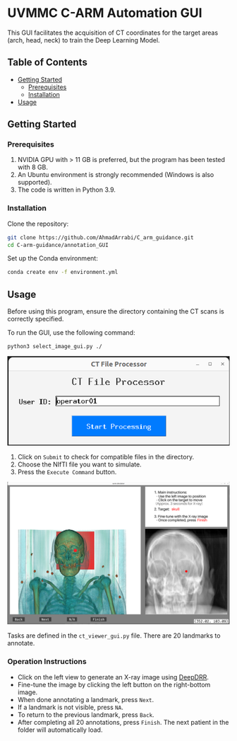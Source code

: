 # UVMMC C-ARM Automation GUI

This GUI facilitates the acquisition of CT coordinates for the target areas (arch, head, neck) to train the Deep Learning Model.

## Table of Contents

- [Getting Started](#getting-started)
  - [Prerequisites](#prerequisites)
  - [Installation](#installation)
- [Usage](#usage)

## Getting Started

### Prerequisites

1. NVIDIA GPU with > 11 GB is preferred, but the program has been tested with 8 GB.
2. An Ubuntu environment is strongly recommended (Windows is also supported).
3. The code is written in Python 3.9.

### Installation

Clone the repository:

```bash
git clone https://github.com/AhmadArrabi/C_arm_guidance.git
cd C-arm-guidance/annotation_GUI
```

Set up the Conda environment:

```bash
conda create env -f environment.yml
```

## Usage 

Before using this program, ensure the directory containing the CT scans is correctly specified.

To run the GUI, use the following command:

```bash
python3 select_image_gui.py ./
```

![Screenshot](img/guide1.png)

1. Click on `Submit` to check for compatible files in the directory.
2. Choose the NIfTI file you want to simulate.
3. Press the `Execute Command` button.

![Screenshot](img/guide2.png)

Tasks are defined in the `ct_viewer_gui.py` file. There are 20 landmarks to annotate.

### Operation Instructions

- Click on the left view to generate an X-ray image using <a href="https://github.com/arcadelab/deepdrr">DeepDRR</a>.
- Fine-tune the image by clicking the left button on the right-bottom image.
- When done annotating a landmark, press `Next`.
- If a landmark is not visible, press `NA`.
- To return to the previous landmark, press `Back`.
- After completing all 20 annotations, press `Finish`. The next patient in the folder will automatically load.
